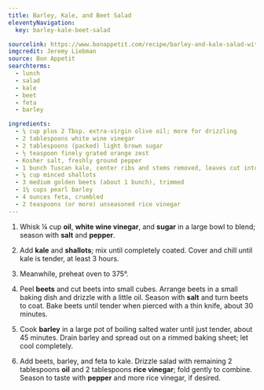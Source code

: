```yaml
---
title: Barley, Kale, and Beet Salad
eleventyNavigation:
  key: barley-kale-beet-salad

sourcelink: https://www.bonappetit.com/recipe/barley-and-kale-salad-with-golden-beets-and-feta
imgcredit: Jeremy Liebman
source: Bon Appetit
searchterms:
  - lunch
  - salad
  - kale
  - beet
  - feta
  - barley

ingredients:
  - ¼ cup plus 2 Tbsp. extra-virgin olive oil; more for drizzling
  - 2 tablespoons white wine vinegar
  - 2 tablespoons (packed) light brown sugar
  - ½ teaspoon finely grated orange zest
  - Kosher salt, freshly ground pepper
  - 1 bunch Tuscan kale, center ribs and stems removed, leaves cut into 1-inch squares
  - ¼ cup minced shallots
  - 3 medium golden beets (about 1 bunch), trimmed
  - 1¼ cups pearl barley
  - 4 ounces feta, crumbled
  - 2 teaspoons (or more) unseasoned rice vinegar
---
```


1. Whisk ¼ cup **oil**, **white wine vinegar**, and **sugar** in a large bowl to blend; season with **salt** and **pepper**.

2. Add **kale** and **shallots**; mix until completely coated. Cover and chill until kale is tender, at least 3 hours.

3. Meanwhile, preheat oven to 375°.

4. Peel **beets** and cut beets into small cubes. Arrange beets in a small baking dish and drizzle with a little oil. Season with **salt** and turn beets to coat. Bake beets until tender when pierced with a thin knife, about 30 minutes.

5. Cook **barley** in a large pot of boiling salted water until just tender, about 45 minutes. Drain barley and spread out on a rimmed baking sheet; let cool completely.

6. Add beets, barley, and feta to kale. Drizzle salad with remaining 2 tablespoons **oil** and 2 tablespoons **rice vinegar**; fold gently to combine. Season to taste with **pepper** and more rice vinegar, if desired.
